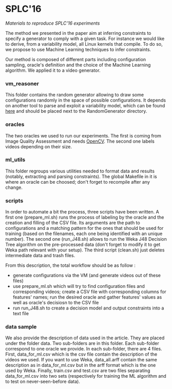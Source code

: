 # SPLC'16
*Materials to reproduce SPLC'16 experiments*

The method we presented in the paper aim at inferring constraints to specify a generator to comply with a given task. For instance we would like to derive, from a variability model, all Linux kernels that compile. To do so, we propose to use Machine Learning techniques to infer constraints.

Our method is composed of different parts including configuration sampling, oracle's definition and the choice of the Machine Learning algorithm. We applied it to a video generator.

### vm_reasoner
This folder contains the random generator allowing to draw some configurations randomly in the space of possible configurations. It depends on another tool to parse and exploit a variability model, which can be found [here](https://github.com/ViViD-DiverSE/VM-Source) and should be placed next to the RandomGenerator directory.

### oracles
The two oracles we used to run our experiments. The first is coming from Image Quality Assessment and needs [OpenCV](http://opencv.org/). The second one labels videos depending on their size.

### ml_utils
This folder regroups various utilities needed to format data and results (notably, extracting and parsing constraints). The global Makefile in it is where an oracle can be choosed; don't forget to recompile after any change.

### scripts
In order to automate a bit the process, three scripts have been written. A first one (prepare_ml.sh) runs the process of labeling by the oracle and the creation and filling of the CSV file. Its arguments are the path to configurations and a matching pattern for the ones that should be used for training (based on the filenames, each one being identified with an unique number). The second one (run_J48.sh) allows to run the Weka J48 Decision Tree algorithm on the pre-processed data (don't forget to modify it to get Weka path relevant with your setup). The third script (clean.sh) just deletes intermediate data and trash files.

From this description, the total workflow should be as follow :
- generate configurations via the VM (and generate videos out of these files)
- use prepare_ml.sh which will try to find configuration files and corresponding videos; create a CSV file with corresponding columns for features' names; run the desired oracle and gather features' values as well as oracle's decisiosn to the CSV file
- run run_J48.sh to create a decision model and output constraints into a text file

### data sample
We also provide the description of data used in the article. They are placed under the folder data.
Two sub-folders are in this folder.
Each sub-folder correspond to one oracle we provide.
In each sub-folder, there are 4 files.
First, data_for_ml.csv which is the csv file contain the description of the videos we used.
If you want to use Weka, data_all.arff contain the same description as in data_for_ml.csv but in the arff format which is the one used by Weka.
Finally, train.csv and test.csv are two files separating data_for_ml.csv into two sets (respectively for training the ML algorithm and to test on never-seen-before data).
